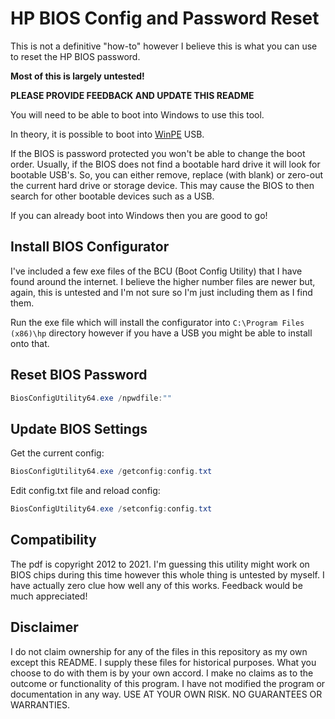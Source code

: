 # HP BIOS Config and Password Reset

This is not a definitive "how-to" however I believe this is what you can use to reset the HP BIOS password.

**Most of this is largely untested!**

**PLEASE PROVIDE FEEDBACK AND UPDATE THIS README**

You will need to be able to boot into Windows to use this tool.

In theory, it is possible to boot into [WinPE](https://docs.microsoft.com/en-us/windows-hardware/manufacture/desktop/winpe-intro?view=windows-11) USB.

If the BIOS is password protected you won't be able to change the boot order. Usually, if the BIOS does not find a bootable hard drive it will look for bootable USB's. So, you can either remove, replace (with blank) or zero-out the current hard drive or storage device. This may cause the BIOS to then search for other bootable devices such as a USB.

If you can already boot into Windows then you are good to go!

## Install BIOS Configurator

I've included a few exe files of the BCU (Boot Config Utility) that I have found around the internet. I believe the higher number files are newer but, again, this is untested and I'm not sure so I'm just including them as I find them.

Run the exe file which will install the configurator into `C:\Program Files (x86)\hp` directory however if you have a USB you might be able to install onto that.

## Reset BIOS Password

```powershell
BiosConfigUtility64.exe /npwdfile:""
```

## Update BIOS Settings

Get the current config:

```powershell
BiosConfigUtility64.exe /getconfig:config.txt

```

Edit config.txt file and reload config:

```powershell
BiosConfigUtility64.exe /setconfig:config.txt
```

## Compatibility

The pdf is copyright 2012 to 2021. I'm guessing this utility might work on BIOS chips during this time however this whole thing is untested by myself. I have actually zero clue how well any of this works. Feedback would be much appreciated!

## Disclaimer

I do not claim ownership for any of the files in this repository as my own except this README. I supply these files for historical purposes. What you choose to do with them is by your own accord. I make no claims as to the outcome or functionality of this program. I have not modified the program or documentation in any way. USE AT YOUR OWN RISK. NO GUARANTEES OR WARRANTIES.